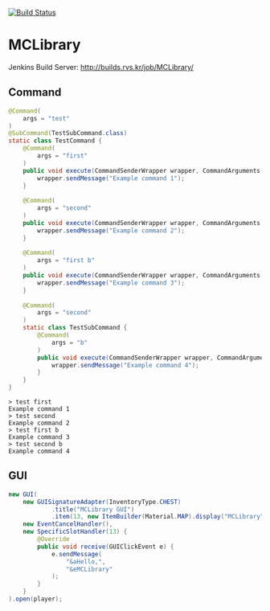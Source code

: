 [![Build Status](https://travis-ci.org/DevCrafters/MCLibrary.svg?branch=master)](https://travis-ci.org/DevCrafters/MCLibrary)

# MCLibrary

Jenkins Build Server: http://builds.rvs.kr/job/MCLibrary/

## Command

```java
@Command(
	args = "test"
)
@SubCommand(TestSubCommand.class)
static class TestCommand {
	@Command(
		args = "first"
	)
	public void execute(CommandSenderWrapper wrapper, CommandArguments args) {
		wrapper.sendMessage("Example command 1");
	}
  
	@Command(
		args = "second"
	)
	public void execute(CommandSenderWrapper wrapper, CommandArguments args) {
		wrapper.sendMessage("Example command 2");
	}
	
	@Command(
		args = "first b"
	)
	public void execute(CommandSenderWrapper wrapper, CommandArguments args) {
		wrapper.sendMessage("Example command 3");
	}
	
	@Command(
		args = "second"
	)
	static class TestSubCommand {
		@Command(
			args = "b"
		)
		public void execute(CommandSenderWrapper wrapper, CommandArguments args) {
			wrapper.sendMessage("Example command 4");
		}
	}
}
```
```
> test first
Example command 1
> test second
Example command 2
> test first b
Example command 3
> test second b
Example command 4
```

## GUI
```java
new GUI(
	new GUISignatureAdapter(InventoryType.CHEST)
			.title("MCLibrary GUI")
			.item(13, new ItemBuilder(Material.MAP).display("MCLibrary").build()),
	new EventCancelHandler(),
	new SpecificSlotHandler(13) {
		@Override
		public void receive(GUIClickEvent e) {
			e.sendMessage(
				"&aHello,",
				"&eMCLibrary"
			);
		}
	}
).open(player);
```
